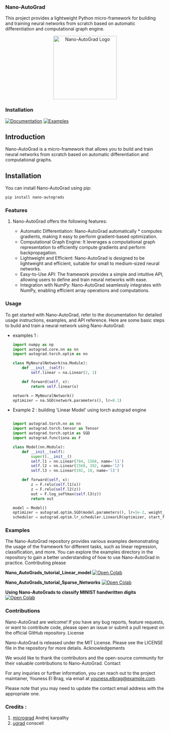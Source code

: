 ### Nano-AutoGrad

This project provides a lightweight Python micro-framework for building and training neural networks from scratch based on automatic differentiation and computational graph engine.

<div align="center">
  <img src="logo.png" alt="Nano-AutoGrad Logo" width="200">
</div>

### Installation

[![Documentation](https://img.shields.io/badge/Documentation-Read%20the%20Docs-blue.svg)](https://nano-autograd.readthedocs.io/en/latest/)
[![Examples](https://img.shields.io/badge/Examples-GitHub-green.svg)](https://nano-autograd.readthedocs.io/en/latest/README.html)

## Introduction

Nano-AutoGrad is a micro-framework that allows you to build and train neural networks from scratch based on automatic differentiation and computational graphs.

## Installation

You can install Nano-AutoGrad using pip:

```bash
pip install nano-autograds
```

### Features

1. Nano-AutoGrad offers the following features:

    * Automatic Differentiation: Nano-AutoGrad automatically * computes gradients, making it easy to perform gradient-based optimization.
    * Computational Graph Engine: It leverages a computational graph representation to efficiently compute gradients and perform backpropagation.
    * Lightweight and Efficient: Nano-AutoGrad is designed to be lightweight and efficient, suitable for small to medium-sized neural networks.
    * Easy-to-Use API: The framework provides a simple and intuitive API, allowing users to define and train neural networks with ease.
    * Integration with NumPy: Nano-AutoGrad seamlessly integrates with NumPy, enabling efficient array operations and computations.

### Usage

To get started with Nano-AutoGrad, refer to the documentation for detailed usage instructions, examples, and API reference. Here are some basic steps to build and train a neural network using Nano-AutoGrad:
*  examples 1 :

    ```python
    import numpy as np
    import autograd.core.nn as nn
    import autograd.torch.optim as nn

    class MyNeuralNetwork(na.Module):
        def __init__(self):
            self.linear = na.Linear(2, 1)

        def forward(self, x):
            return self.linear(x)

    network = MyNeuralNetwork()
    optimizer = na.SGD(network.parameters(), lr=0.1)

    ```
* Example 2 :
building 'Linear Model' using torch autograd engine 

    ```python  

    import autograd.torch.nn as nn 
    import autograd.torch.tensor as Tensor
    import autograd.torch.optim as SGD
    import autograd.functiona as F

    class Model(nn.Module):
        def __init__(self):
            super().__init__()
            self.l1 = nn.Linear(784, 1568, name='l1')
            self.l2 = nn.Linear(1568, 392, name='l2')
            self.l3 = nn.Linear(392, 10, name='l3')

        def forward(self, x):
            z = F.relu(self.l1(x))
            z = F.relu(self.l2(z))
            out = F.log_softmax(self.l3(z))
            return out

    model = Model()
    optimizer = autograd.optim.SGD(model.parameters(), lr=5e-2, weight_decay=1e-4)
    scheduler = autograd.optim.lr_scheduler.LinearLR(optimizer, start_factor=1.0, end_factor=0.75, total_iters=num_epochs)

    ```
### Examples

The Nano-AutoGrad repository provides various examples demonstrating the usage of the framework for different tasks, such as linear regression, classification, and more. You can explore the examples directory in the repository to gain a better understanding of how to use Nano-AutoGrad in practice.
Contributing please 

**Nano_AutoGrads_tutorial_Linear_model** [![Open Colab](https://colab.research.google.com/assets/colab-badge.svg)](https://colab.research.google.com/drive/1o7USeyjTLjmgjjGXkQLt96HYNAbc_r7j)
</br>

**Nano_AutoGrads_tutorial_Sparse_Networks** [![Open Colab](https://colab.research.google.com/assets/colab-badge.svg)](https://colab.research.google.com/drive/1wibEbcfqI4r3e8b28TleP562uCooxPw_#scrollTo=_y-pwg1_fNus)
</br>

**Using Nano-AutoGrads to classify MINIST handwritten digits** [![Open Colab](https://colab.research.google.com/assets/colab-badge.svg)](https://colab.research.google.com/drive/1wvJQYmYT8-7On7tto3klDN7_Zx4Xgf3_#scrollTo=d4qP5clo9CT5)
</br>

### Contributions 

Nano-AutoGrad are welcome! If you have any bug reports, feature requests, or want to contribute code, please open an issue or submit a pull request on the official GitHub repository.
License

Nano-AutoGrad is released under the MIT License. Please see the LICENSE file in the repository for more details.
Acknowledgements

We would like to thank the contributors and the open-source community for their valuable contributions to Nano-AutoGrad.
Contact

For any inquiries or further information, you can reach out to the project maintainer, Youness El Brag, via email at youness.elbrag@example.com.


Please note that you may need to update the contact email address with the appropriate one.


### Credits :

1. [micrograd](https://github.com/karpathy/micrograd) Andrej karpathy
2. [ugrad](https://github.com/conscell/ugrad/tree/main)  conscell 

